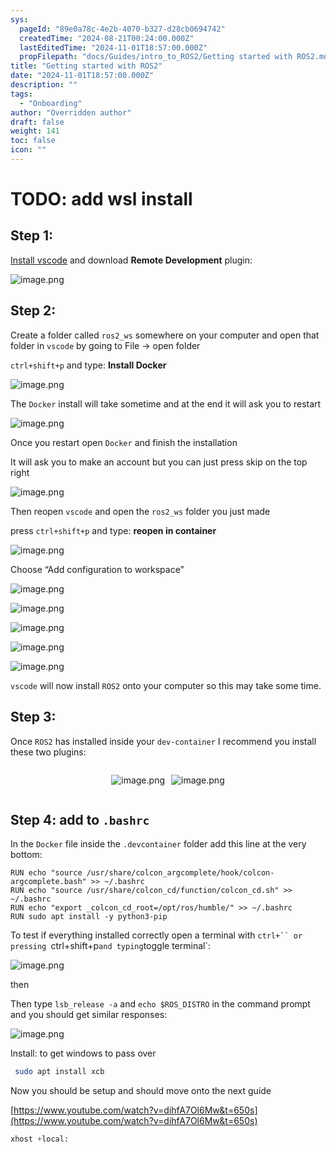 ```yaml
---
sys:
  pageId: "89e0a78c-4e2b-4070-b327-d28cb0694742"
  createdTime: "2024-08-21T00:24:00.000Z"
  lastEditedTime: "2024-11-01T18:57:00.000Z"
  propFilepath: "docs/Guides/intro_to_ROS2/Getting started with ROS2.md"
title: "Getting started with ROS2"
date: "2024-11-01T18:57:00.000Z"
description: ""
tags:
  - "Onboarding"
author: "Overridden author"
draft: false
weight: 141
toc: false
icon: ""
---
```


# TODO: add wsl install

## Step 1:

[Install vscode](https://code.visualstudio.com/download) and download **Remote Development** plugin:

![image.png](https://prod-files-secure.s3.us-west-2.amazonaws.com/d518164a-d88e-44d1-a4ee-3adb3bd8bce0/efb52993-1881-4a40-b95e-6f020334f022/image.png?X-Amz-Algorithm=AWS4-HMAC-SHA256&X-Amz-Content-Sha256=UNSIGNED-PAYLOAD&X-Amz-Credential=ASIAZI2LB466U2BG6RRY%2F20250225%2Fus-west-2%2Fs3%2Faws4_request&X-Amz-Date=20250225T061120Z&X-Amz-Expires=3600&X-Amz-Security-Token=IQoJb3JpZ2luX2VjEAYaCXVzLXdlc3QtMiJIMEYCIQDgl8obNL%2Fn%2BtjzFFhwg10MLDVv7BtBdEmPc49XiiOzsAIhANOPkVMItpNh3044AeAOypFI1DDlPKkFPGyZCppD8QYQKv8DCD8QABoMNjM3NDIzMTgzODA1Igy%2B3XBlKhBcJzX1sPgq3AOZx6ICDkIJ0y1eG%2FeJnZ%2B00%2BNPgEYq%2BqxAGXJ2SUMVxzsBqOSiGZ%2BYwka4Rqs1hphpCqIcgqmSX43uFuipMz8%2BwQ7Fii0JFU32I%2Blw06ArVpmBrqDS2ffoWInHYW9S18engLI%2BY1ATYfDxAdPhE3fGh9565M8D8VYmPxD1hapUNXx8Tp7k7r8xlKJ5EcH4pzJLZJIt1317EI1mfpVIE2PKTZdQdyBIZxlBBRPfpSU73xGU1HaxP0rHSd6T7izP9vlzA5GxWPi9%2B2jfZAEcJmvmjS%2FI5oLe9VcpdxZ1fsJctflxwt%2F%2Bf3dmnWIir6HM9rT2X%2FPP3sE0MxxI9Z7EJyaHErEDRF8UH8pPlSAyzKP3jJLmUmQ2XMNMeZ6eLlkgW5Kf2hVkmKzgMW8twIiOtVuVhAHNwsdvDNdvVzO2AygkunySzhq4JCcsZMuMdRAzXiaS%2F9Uix6gL%2Fnj%2BlMZ0NZ6X%2B1p%2F%2FwBqUj9L97%2BdR%2BPandNeI9wSkhCKP%2FPtEVhBzcSa%2Br0Gta29cqLALd%2FqBXI87%2Ba9%2BSY0qYAFqMP2i1F9KnTTDTsiOEHfAS7sSa1esnC2dwZPmjE%2BsCpp0lv9yZujLJ8F1NcdcdcaXA0c7EiSwQtnNcx7jn%2FA8AH9uTDRrfW9BjqkARFwrjqE5zPJOZZtDNcuxd7qi3Hp0a6k1xFVhV11F8O1NvkiXzXc377KpUer4p%2B6Bt5Cufpshag7icFWu5i29fuMjwIsbq%2BSF7qxZSR3P6sZCB3NOW42NWNbvSCtnJBn0UlMr83fIktn%2F9L9OrTFWy1dHDH9L%2B0L7hD3HvfwDe5Q6vRJyhC9OtOgF6yAsKW2Sb6UAXbEnI9xau1BR1hI34cbKAqm&X-Amz-Signature=253fb0021f25774713a3832586d5607c025d6c7e4ed996573f5ff8c4152ca786&X-Amz-SignedHeaders=host&x-id=GetObject)

## Step 2:

Create a folder called `ros2_ws` somewhere on your computer and open that folder in `vscode` by going to File → open folder 

`ctrl+shift+p` and type: **Install Docker**

![image.png](https://prod-files-secure.s3.us-west-2.amazonaws.com/d518164a-d88e-44d1-a4ee-3adb3bd8bce0/2269dc0e-1cd5-47ff-bceb-c04ad9b2eab0/image.png?X-Amz-Algorithm=AWS4-HMAC-SHA256&X-Amz-Content-Sha256=UNSIGNED-PAYLOAD&X-Amz-Credential=ASIAZI2LB466U2BG6RRY%2F20250225%2Fus-west-2%2Fs3%2Faws4_request&X-Amz-Date=20250225T061120Z&X-Amz-Expires=3600&X-Amz-Security-Token=IQoJb3JpZ2luX2VjEAYaCXVzLXdlc3QtMiJIMEYCIQDgl8obNL%2Fn%2BtjzFFhwg10MLDVv7BtBdEmPc49XiiOzsAIhANOPkVMItpNh3044AeAOypFI1DDlPKkFPGyZCppD8QYQKv8DCD8QABoMNjM3NDIzMTgzODA1Igy%2B3XBlKhBcJzX1sPgq3AOZx6ICDkIJ0y1eG%2FeJnZ%2B00%2BNPgEYq%2BqxAGXJ2SUMVxzsBqOSiGZ%2BYwka4Rqs1hphpCqIcgqmSX43uFuipMz8%2BwQ7Fii0JFU32I%2Blw06ArVpmBrqDS2ffoWInHYW9S18engLI%2BY1ATYfDxAdPhE3fGh9565M8D8VYmPxD1hapUNXx8Tp7k7r8xlKJ5EcH4pzJLZJIt1317EI1mfpVIE2PKTZdQdyBIZxlBBRPfpSU73xGU1HaxP0rHSd6T7izP9vlzA5GxWPi9%2B2jfZAEcJmvmjS%2FI5oLe9VcpdxZ1fsJctflxwt%2F%2Bf3dmnWIir6HM9rT2X%2FPP3sE0MxxI9Z7EJyaHErEDRF8UH8pPlSAyzKP3jJLmUmQ2XMNMeZ6eLlkgW5Kf2hVkmKzgMW8twIiOtVuVhAHNwsdvDNdvVzO2AygkunySzhq4JCcsZMuMdRAzXiaS%2F9Uix6gL%2Fnj%2BlMZ0NZ6X%2B1p%2F%2FwBqUj9L97%2BdR%2BPandNeI9wSkhCKP%2FPtEVhBzcSa%2Br0Gta29cqLALd%2FqBXI87%2Ba9%2BSY0qYAFqMP2i1F9KnTTDTsiOEHfAS7sSa1esnC2dwZPmjE%2BsCpp0lv9yZujLJ8F1NcdcdcaXA0c7EiSwQtnNcx7jn%2FA8AH9uTDRrfW9BjqkARFwrjqE5zPJOZZtDNcuxd7qi3Hp0a6k1xFVhV11F8O1NvkiXzXc377KpUer4p%2B6Bt5Cufpshag7icFWu5i29fuMjwIsbq%2BSF7qxZSR3P6sZCB3NOW42NWNbvSCtnJBn0UlMr83fIktn%2F9L9OrTFWy1dHDH9L%2B0L7hD3HvfwDe5Q6vRJyhC9OtOgF6yAsKW2Sb6UAXbEnI9xau1BR1hI34cbKAqm&X-Amz-Signature=434ebea48702ee82c1e54deb8ab6ea4452eaa8269baed2bacb68a0eb28759c2e&X-Amz-SignedHeaders=host&x-id=GetObject)

The `Docker` install will take sometime and at the end it will ask you to restart

![image.png](https://prod-files-secure.s3.us-west-2.amazonaws.com/d518164a-d88e-44d1-a4ee-3adb3bd8bce0/ed233f78-be33-4b1f-b89c-9c346c0e961e/image.png?X-Amz-Algorithm=AWS4-HMAC-SHA256&X-Amz-Content-Sha256=UNSIGNED-PAYLOAD&X-Amz-Credential=ASIAZI2LB466U2BG6RRY%2F20250225%2Fus-west-2%2Fs3%2Faws4_request&X-Amz-Date=20250225T061120Z&X-Amz-Expires=3600&X-Amz-Security-Token=IQoJb3JpZ2luX2VjEAYaCXVzLXdlc3QtMiJIMEYCIQDgl8obNL%2Fn%2BtjzFFhwg10MLDVv7BtBdEmPc49XiiOzsAIhANOPkVMItpNh3044AeAOypFI1DDlPKkFPGyZCppD8QYQKv8DCD8QABoMNjM3NDIzMTgzODA1Igy%2B3XBlKhBcJzX1sPgq3AOZx6ICDkIJ0y1eG%2FeJnZ%2B00%2BNPgEYq%2BqxAGXJ2SUMVxzsBqOSiGZ%2BYwka4Rqs1hphpCqIcgqmSX43uFuipMz8%2BwQ7Fii0JFU32I%2Blw06ArVpmBrqDS2ffoWInHYW9S18engLI%2BY1ATYfDxAdPhE3fGh9565M8D8VYmPxD1hapUNXx8Tp7k7r8xlKJ5EcH4pzJLZJIt1317EI1mfpVIE2PKTZdQdyBIZxlBBRPfpSU73xGU1HaxP0rHSd6T7izP9vlzA5GxWPi9%2B2jfZAEcJmvmjS%2FI5oLe9VcpdxZ1fsJctflxwt%2F%2Bf3dmnWIir6HM9rT2X%2FPP3sE0MxxI9Z7EJyaHErEDRF8UH8pPlSAyzKP3jJLmUmQ2XMNMeZ6eLlkgW5Kf2hVkmKzgMW8twIiOtVuVhAHNwsdvDNdvVzO2AygkunySzhq4JCcsZMuMdRAzXiaS%2F9Uix6gL%2Fnj%2BlMZ0NZ6X%2B1p%2F%2FwBqUj9L97%2BdR%2BPandNeI9wSkhCKP%2FPtEVhBzcSa%2Br0Gta29cqLALd%2FqBXI87%2Ba9%2BSY0qYAFqMP2i1F9KnTTDTsiOEHfAS7sSa1esnC2dwZPmjE%2BsCpp0lv9yZujLJ8F1NcdcdcaXA0c7EiSwQtnNcx7jn%2FA8AH9uTDRrfW9BjqkARFwrjqE5zPJOZZtDNcuxd7qi3Hp0a6k1xFVhV11F8O1NvkiXzXc377KpUer4p%2B6Bt5Cufpshag7icFWu5i29fuMjwIsbq%2BSF7qxZSR3P6sZCB3NOW42NWNbvSCtnJBn0UlMr83fIktn%2F9L9OrTFWy1dHDH9L%2B0L7hD3HvfwDe5Q6vRJyhC9OtOgF6yAsKW2Sb6UAXbEnI9xau1BR1hI34cbKAqm&X-Amz-Signature=024d0afbc026446a120c689462d5d2a59ff10a9ca693d8c2611a5ac5b8373c10&X-Amz-SignedHeaders=host&x-id=GetObject)

Once you restart open `Docker` and finish the installation

It will ask you to make an account but you can just press skip on the top right

![image.png](https://prod-files-secure.s3.us-west-2.amazonaws.com/d518164a-d88e-44d1-a4ee-3adb3bd8bce0/21010ad9-1659-4fd9-9f59-9932a09b2a3d/image.png?X-Amz-Algorithm=AWS4-HMAC-SHA256&X-Amz-Content-Sha256=UNSIGNED-PAYLOAD&X-Amz-Credential=ASIAZI2LB466U2BG6RRY%2F20250225%2Fus-west-2%2Fs3%2Faws4_request&X-Amz-Date=20250225T061120Z&X-Amz-Expires=3600&X-Amz-Security-Token=IQoJb3JpZ2luX2VjEAYaCXVzLXdlc3QtMiJIMEYCIQDgl8obNL%2Fn%2BtjzFFhwg10MLDVv7BtBdEmPc49XiiOzsAIhANOPkVMItpNh3044AeAOypFI1DDlPKkFPGyZCppD8QYQKv8DCD8QABoMNjM3NDIzMTgzODA1Igy%2B3XBlKhBcJzX1sPgq3AOZx6ICDkIJ0y1eG%2FeJnZ%2B00%2BNPgEYq%2BqxAGXJ2SUMVxzsBqOSiGZ%2BYwka4Rqs1hphpCqIcgqmSX43uFuipMz8%2BwQ7Fii0JFU32I%2Blw06ArVpmBrqDS2ffoWInHYW9S18engLI%2BY1ATYfDxAdPhE3fGh9565M8D8VYmPxD1hapUNXx8Tp7k7r8xlKJ5EcH4pzJLZJIt1317EI1mfpVIE2PKTZdQdyBIZxlBBRPfpSU73xGU1HaxP0rHSd6T7izP9vlzA5GxWPi9%2B2jfZAEcJmvmjS%2FI5oLe9VcpdxZ1fsJctflxwt%2F%2Bf3dmnWIir6HM9rT2X%2FPP3sE0MxxI9Z7EJyaHErEDRF8UH8pPlSAyzKP3jJLmUmQ2XMNMeZ6eLlkgW5Kf2hVkmKzgMW8twIiOtVuVhAHNwsdvDNdvVzO2AygkunySzhq4JCcsZMuMdRAzXiaS%2F9Uix6gL%2Fnj%2BlMZ0NZ6X%2B1p%2F%2FwBqUj9L97%2BdR%2BPandNeI9wSkhCKP%2FPtEVhBzcSa%2Br0Gta29cqLALd%2FqBXI87%2Ba9%2BSY0qYAFqMP2i1F9KnTTDTsiOEHfAS7sSa1esnC2dwZPmjE%2BsCpp0lv9yZujLJ8F1NcdcdcaXA0c7EiSwQtnNcx7jn%2FA8AH9uTDRrfW9BjqkARFwrjqE5zPJOZZtDNcuxd7qi3Hp0a6k1xFVhV11F8O1NvkiXzXc377KpUer4p%2B6Bt5Cufpshag7icFWu5i29fuMjwIsbq%2BSF7qxZSR3P6sZCB3NOW42NWNbvSCtnJBn0UlMr83fIktn%2F9L9OrTFWy1dHDH9L%2B0L7hD3HvfwDe5Q6vRJyhC9OtOgF6yAsKW2Sb6UAXbEnI9xau1BR1hI34cbKAqm&X-Amz-Signature=90a308ee140b1094fee4bf9aa68bf64595a7ef416a7dd29ac4d58683f48c67f1&X-Amz-SignedHeaders=host&x-id=GetObject)

Then reopen `vscode` and open the `ros2_ws` folder you just made

press `ctrl+shift+p` and type: **reopen in container**

![image.png](https://prod-files-secure.s3.us-west-2.amazonaws.com/d518164a-d88e-44d1-a4ee-3adb3bd8bce0/4e93b8c2-41ad-488c-8095-c74205196118/image.png?X-Amz-Algorithm=AWS4-HMAC-SHA256&X-Amz-Content-Sha256=UNSIGNED-PAYLOAD&X-Amz-Credential=ASIAZI2LB466U2BG6RRY%2F20250225%2Fus-west-2%2Fs3%2Faws4_request&X-Amz-Date=20250225T061120Z&X-Amz-Expires=3600&X-Amz-Security-Token=IQoJb3JpZ2luX2VjEAYaCXVzLXdlc3QtMiJIMEYCIQDgl8obNL%2Fn%2BtjzFFhwg10MLDVv7BtBdEmPc49XiiOzsAIhANOPkVMItpNh3044AeAOypFI1DDlPKkFPGyZCppD8QYQKv8DCD8QABoMNjM3NDIzMTgzODA1Igy%2B3XBlKhBcJzX1sPgq3AOZx6ICDkIJ0y1eG%2FeJnZ%2B00%2BNPgEYq%2BqxAGXJ2SUMVxzsBqOSiGZ%2BYwka4Rqs1hphpCqIcgqmSX43uFuipMz8%2BwQ7Fii0JFU32I%2Blw06ArVpmBrqDS2ffoWInHYW9S18engLI%2BY1ATYfDxAdPhE3fGh9565M8D8VYmPxD1hapUNXx8Tp7k7r8xlKJ5EcH4pzJLZJIt1317EI1mfpVIE2PKTZdQdyBIZxlBBRPfpSU73xGU1HaxP0rHSd6T7izP9vlzA5GxWPi9%2B2jfZAEcJmvmjS%2FI5oLe9VcpdxZ1fsJctflxwt%2F%2Bf3dmnWIir6HM9rT2X%2FPP3sE0MxxI9Z7EJyaHErEDRF8UH8pPlSAyzKP3jJLmUmQ2XMNMeZ6eLlkgW5Kf2hVkmKzgMW8twIiOtVuVhAHNwsdvDNdvVzO2AygkunySzhq4JCcsZMuMdRAzXiaS%2F9Uix6gL%2Fnj%2BlMZ0NZ6X%2B1p%2F%2FwBqUj9L97%2BdR%2BPandNeI9wSkhCKP%2FPtEVhBzcSa%2Br0Gta29cqLALd%2FqBXI87%2Ba9%2BSY0qYAFqMP2i1F9KnTTDTsiOEHfAS7sSa1esnC2dwZPmjE%2BsCpp0lv9yZujLJ8F1NcdcdcaXA0c7EiSwQtnNcx7jn%2FA8AH9uTDRrfW9BjqkARFwrjqE5zPJOZZtDNcuxd7qi3Hp0a6k1xFVhV11F8O1NvkiXzXc377KpUer4p%2B6Bt5Cufpshag7icFWu5i29fuMjwIsbq%2BSF7qxZSR3P6sZCB3NOW42NWNbvSCtnJBn0UlMr83fIktn%2F9L9OrTFWy1dHDH9L%2B0L7hD3HvfwDe5Q6vRJyhC9OtOgF6yAsKW2Sb6UAXbEnI9xau1BR1hI34cbKAqm&X-Amz-Signature=e96560897b75e5abb8539f9731aa26e601d30cf8f3d721d7698385463fe3f95b&X-Amz-SignedHeaders=host&x-id=GetObject)

Choose “Add configuration to workspace”

![image.png](https://prod-files-secure.s3.us-west-2.amazonaws.com/d518164a-d88e-44d1-a4ee-3adb3bd8bce0/9560b282-5060-4989-ba37-97e7b2c22476/image.png?X-Amz-Algorithm=AWS4-HMAC-SHA256&X-Amz-Content-Sha256=UNSIGNED-PAYLOAD&X-Amz-Credential=ASIAZI2LB466U2BG6RRY%2F20250225%2Fus-west-2%2Fs3%2Faws4_request&X-Amz-Date=20250225T061120Z&X-Amz-Expires=3600&X-Amz-Security-Token=IQoJb3JpZ2luX2VjEAYaCXVzLXdlc3QtMiJIMEYCIQDgl8obNL%2Fn%2BtjzFFhwg10MLDVv7BtBdEmPc49XiiOzsAIhANOPkVMItpNh3044AeAOypFI1DDlPKkFPGyZCppD8QYQKv8DCD8QABoMNjM3NDIzMTgzODA1Igy%2B3XBlKhBcJzX1sPgq3AOZx6ICDkIJ0y1eG%2FeJnZ%2B00%2BNPgEYq%2BqxAGXJ2SUMVxzsBqOSiGZ%2BYwka4Rqs1hphpCqIcgqmSX43uFuipMz8%2BwQ7Fii0JFU32I%2Blw06ArVpmBrqDS2ffoWInHYW9S18engLI%2BY1ATYfDxAdPhE3fGh9565M8D8VYmPxD1hapUNXx8Tp7k7r8xlKJ5EcH4pzJLZJIt1317EI1mfpVIE2PKTZdQdyBIZxlBBRPfpSU73xGU1HaxP0rHSd6T7izP9vlzA5GxWPi9%2B2jfZAEcJmvmjS%2FI5oLe9VcpdxZ1fsJctflxwt%2F%2Bf3dmnWIir6HM9rT2X%2FPP3sE0MxxI9Z7EJyaHErEDRF8UH8pPlSAyzKP3jJLmUmQ2XMNMeZ6eLlkgW5Kf2hVkmKzgMW8twIiOtVuVhAHNwsdvDNdvVzO2AygkunySzhq4JCcsZMuMdRAzXiaS%2F9Uix6gL%2Fnj%2BlMZ0NZ6X%2B1p%2F%2FwBqUj9L97%2BdR%2BPandNeI9wSkhCKP%2FPtEVhBzcSa%2Br0Gta29cqLALd%2FqBXI87%2Ba9%2BSY0qYAFqMP2i1F9KnTTDTsiOEHfAS7sSa1esnC2dwZPmjE%2BsCpp0lv9yZujLJ8F1NcdcdcaXA0c7EiSwQtnNcx7jn%2FA8AH9uTDRrfW9BjqkARFwrjqE5zPJOZZtDNcuxd7qi3Hp0a6k1xFVhV11F8O1NvkiXzXc377KpUer4p%2B6Bt5Cufpshag7icFWu5i29fuMjwIsbq%2BSF7qxZSR3P6sZCB3NOW42NWNbvSCtnJBn0UlMr83fIktn%2F9L9OrTFWy1dHDH9L%2B0L7hD3HvfwDe5Q6vRJyhC9OtOgF6yAsKW2Sb6UAXbEnI9xau1BR1hI34cbKAqm&X-Amz-Signature=49028cf753d027130d73ceb1589c107bfac0c0c7c05cd9aba367727a3c633a90&X-Amz-SignedHeaders=host&x-id=GetObject)

![image.png](https://prod-files-secure.s3.us-west-2.amazonaws.com/d518164a-d88e-44d1-a4ee-3adb3bd8bce0/2ee63f81-886b-48e8-a553-dc6e5eac99e4/image.png?X-Amz-Algorithm=AWS4-HMAC-SHA256&X-Amz-Content-Sha256=UNSIGNED-PAYLOAD&X-Amz-Credential=ASIAZI2LB466U2BG6RRY%2F20250225%2Fus-west-2%2Fs3%2Faws4_request&X-Amz-Date=20250225T061120Z&X-Amz-Expires=3600&X-Amz-Security-Token=IQoJb3JpZ2luX2VjEAYaCXVzLXdlc3QtMiJIMEYCIQDgl8obNL%2Fn%2BtjzFFhwg10MLDVv7BtBdEmPc49XiiOzsAIhANOPkVMItpNh3044AeAOypFI1DDlPKkFPGyZCppD8QYQKv8DCD8QABoMNjM3NDIzMTgzODA1Igy%2B3XBlKhBcJzX1sPgq3AOZx6ICDkIJ0y1eG%2FeJnZ%2B00%2BNPgEYq%2BqxAGXJ2SUMVxzsBqOSiGZ%2BYwka4Rqs1hphpCqIcgqmSX43uFuipMz8%2BwQ7Fii0JFU32I%2Blw06ArVpmBrqDS2ffoWInHYW9S18engLI%2BY1ATYfDxAdPhE3fGh9565M8D8VYmPxD1hapUNXx8Tp7k7r8xlKJ5EcH4pzJLZJIt1317EI1mfpVIE2PKTZdQdyBIZxlBBRPfpSU73xGU1HaxP0rHSd6T7izP9vlzA5GxWPi9%2B2jfZAEcJmvmjS%2FI5oLe9VcpdxZ1fsJctflxwt%2F%2Bf3dmnWIir6HM9rT2X%2FPP3sE0MxxI9Z7EJyaHErEDRF8UH8pPlSAyzKP3jJLmUmQ2XMNMeZ6eLlkgW5Kf2hVkmKzgMW8twIiOtVuVhAHNwsdvDNdvVzO2AygkunySzhq4JCcsZMuMdRAzXiaS%2F9Uix6gL%2Fnj%2BlMZ0NZ6X%2B1p%2F%2FwBqUj9L97%2BdR%2BPandNeI9wSkhCKP%2FPtEVhBzcSa%2Br0Gta29cqLALd%2FqBXI87%2Ba9%2BSY0qYAFqMP2i1F9KnTTDTsiOEHfAS7sSa1esnC2dwZPmjE%2BsCpp0lv9yZujLJ8F1NcdcdcaXA0c7EiSwQtnNcx7jn%2FA8AH9uTDRrfW9BjqkARFwrjqE5zPJOZZtDNcuxd7qi3Hp0a6k1xFVhV11F8O1NvkiXzXc377KpUer4p%2B6Bt5Cufpshag7icFWu5i29fuMjwIsbq%2BSF7qxZSR3P6sZCB3NOW42NWNbvSCtnJBn0UlMr83fIktn%2F9L9OrTFWy1dHDH9L%2B0L7hD3HvfwDe5Q6vRJyhC9OtOgF6yAsKW2Sb6UAXbEnI9xau1BR1hI34cbKAqm&X-Amz-Signature=68c7a437dc7bedeaebf908b2309b8c1e22a25069b335f3593c98ecfd99d7d89a&X-Amz-SignedHeaders=host&x-id=GetObject)

![image.png](https://prod-files-secure.s3.us-west-2.amazonaws.com/d518164a-d88e-44d1-a4ee-3adb3bd8bce0/ae1580b2-b048-407e-aed9-b584224a7a04/image.png?X-Amz-Algorithm=AWS4-HMAC-SHA256&X-Amz-Content-Sha256=UNSIGNED-PAYLOAD&X-Amz-Credential=ASIAZI2LB466U2BG6RRY%2F20250225%2Fus-west-2%2Fs3%2Faws4_request&X-Amz-Date=20250225T061120Z&X-Amz-Expires=3600&X-Amz-Security-Token=IQoJb3JpZ2luX2VjEAYaCXVzLXdlc3QtMiJIMEYCIQDgl8obNL%2Fn%2BtjzFFhwg10MLDVv7BtBdEmPc49XiiOzsAIhANOPkVMItpNh3044AeAOypFI1DDlPKkFPGyZCppD8QYQKv8DCD8QABoMNjM3NDIzMTgzODA1Igy%2B3XBlKhBcJzX1sPgq3AOZx6ICDkIJ0y1eG%2FeJnZ%2B00%2BNPgEYq%2BqxAGXJ2SUMVxzsBqOSiGZ%2BYwka4Rqs1hphpCqIcgqmSX43uFuipMz8%2BwQ7Fii0JFU32I%2Blw06ArVpmBrqDS2ffoWInHYW9S18engLI%2BY1ATYfDxAdPhE3fGh9565M8D8VYmPxD1hapUNXx8Tp7k7r8xlKJ5EcH4pzJLZJIt1317EI1mfpVIE2PKTZdQdyBIZxlBBRPfpSU73xGU1HaxP0rHSd6T7izP9vlzA5GxWPi9%2B2jfZAEcJmvmjS%2FI5oLe9VcpdxZ1fsJctflxwt%2F%2Bf3dmnWIir6HM9rT2X%2FPP3sE0MxxI9Z7EJyaHErEDRF8UH8pPlSAyzKP3jJLmUmQ2XMNMeZ6eLlkgW5Kf2hVkmKzgMW8twIiOtVuVhAHNwsdvDNdvVzO2AygkunySzhq4JCcsZMuMdRAzXiaS%2F9Uix6gL%2Fnj%2BlMZ0NZ6X%2B1p%2F%2FwBqUj9L97%2BdR%2BPandNeI9wSkhCKP%2FPtEVhBzcSa%2Br0Gta29cqLALd%2FqBXI87%2Ba9%2BSY0qYAFqMP2i1F9KnTTDTsiOEHfAS7sSa1esnC2dwZPmjE%2BsCpp0lv9yZujLJ8F1NcdcdcaXA0c7EiSwQtnNcx7jn%2FA8AH9uTDRrfW9BjqkARFwrjqE5zPJOZZtDNcuxd7qi3Hp0a6k1xFVhV11F8O1NvkiXzXc377KpUer4p%2B6Bt5Cufpshag7icFWu5i29fuMjwIsbq%2BSF7qxZSR3P6sZCB3NOW42NWNbvSCtnJBn0UlMr83fIktn%2F9L9OrTFWy1dHDH9L%2B0L7hD3HvfwDe5Q6vRJyhC9OtOgF6yAsKW2Sb6UAXbEnI9xau1BR1hI34cbKAqm&X-Amz-Signature=29c42ca6f7fa9ce364fa84df95c5519c7cd4a3a6c49f4d0d1d14cb57a92d1b0b&X-Amz-SignedHeaders=host&x-id=GetObject)

![image.png](https://prod-files-secure.s3.us-west-2.amazonaws.com/d518164a-d88e-44d1-a4ee-3adb3bd8bce0/53255b28-f75e-430f-b9e3-c0ac8577e42b/image.png?X-Amz-Algorithm=AWS4-HMAC-SHA256&X-Amz-Content-Sha256=UNSIGNED-PAYLOAD&X-Amz-Credential=ASIAZI2LB466U2BG6RRY%2F20250225%2Fus-west-2%2Fs3%2Faws4_request&X-Amz-Date=20250225T061120Z&X-Amz-Expires=3600&X-Amz-Security-Token=IQoJb3JpZ2luX2VjEAYaCXVzLXdlc3QtMiJIMEYCIQDgl8obNL%2Fn%2BtjzFFhwg10MLDVv7BtBdEmPc49XiiOzsAIhANOPkVMItpNh3044AeAOypFI1DDlPKkFPGyZCppD8QYQKv8DCD8QABoMNjM3NDIzMTgzODA1Igy%2B3XBlKhBcJzX1sPgq3AOZx6ICDkIJ0y1eG%2FeJnZ%2B00%2BNPgEYq%2BqxAGXJ2SUMVxzsBqOSiGZ%2BYwka4Rqs1hphpCqIcgqmSX43uFuipMz8%2BwQ7Fii0JFU32I%2Blw06ArVpmBrqDS2ffoWInHYW9S18engLI%2BY1ATYfDxAdPhE3fGh9565M8D8VYmPxD1hapUNXx8Tp7k7r8xlKJ5EcH4pzJLZJIt1317EI1mfpVIE2PKTZdQdyBIZxlBBRPfpSU73xGU1HaxP0rHSd6T7izP9vlzA5GxWPi9%2B2jfZAEcJmvmjS%2FI5oLe9VcpdxZ1fsJctflxwt%2F%2Bf3dmnWIir6HM9rT2X%2FPP3sE0MxxI9Z7EJyaHErEDRF8UH8pPlSAyzKP3jJLmUmQ2XMNMeZ6eLlkgW5Kf2hVkmKzgMW8twIiOtVuVhAHNwsdvDNdvVzO2AygkunySzhq4JCcsZMuMdRAzXiaS%2F9Uix6gL%2Fnj%2BlMZ0NZ6X%2B1p%2F%2FwBqUj9L97%2BdR%2BPandNeI9wSkhCKP%2FPtEVhBzcSa%2Br0Gta29cqLALd%2FqBXI87%2Ba9%2BSY0qYAFqMP2i1F9KnTTDTsiOEHfAS7sSa1esnC2dwZPmjE%2BsCpp0lv9yZujLJ8F1NcdcdcaXA0c7EiSwQtnNcx7jn%2FA8AH9uTDRrfW9BjqkARFwrjqE5zPJOZZtDNcuxd7qi3Hp0a6k1xFVhV11F8O1NvkiXzXc377KpUer4p%2B6Bt5Cufpshag7icFWu5i29fuMjwIsbq%2BSF7qxZSR3P6sZCB3NOW42NWNbvSCtnJBn0UlMr83fIktn%2F9L9OrTFWy1dHDH9L%2B0L7hD3HvfwDe5Q6vRJyhC9OtOgF6yAsKW2Sb6UAXbEnI9xau1BR1hI34cbKAqm&X-Amz-Signature=ef48125c8429b764fe108a810c3d9186b38e621d4b36a6c5935a3ce2e49783cc&X-Amz-SignedHeaders=host&x-id=GetObject)

![image.png](https://prod-files-secure.s3.us-west-2.amazonaws.com/d518164a-d88e-44d1-a4ee-3adb3bd8bce0/7c562767-5af9-4ffb-97d1-327bcdf4ee00/image.png?X-Amz-Algorithm=AWS4-HMAC-SHA256&X-Amz-Content-Sha256=UNSIGNED-PAYLOAD&X-Amz-Credential=ASIAZI2LB466U2BG6RRY%2F20250225%2Fus-west-2%2Fs3%2Faws4_request&X-Amz-Date=20250225T061120Z&X-Amz-Expires=3600&X-Amz-Security-Token=IQoJb3JpZ2luX2VjEAYaCXVzLXdlc3QtMiJIMEYCIQDgl8obNL%2Fn%2BtjzFFhwg10MLDVv7BtBdEmPc49XiiOzsAIhANOPkVMItpNh3044AeAOypFI1DDlPKkFPGyZCppD8QYQKv8DCD8QABoMNjM3NDIzMTgzODA1Igy%2B3XBlKhBcJzX1sPgq3AOZx6ICDkIJ0y1eG%2FeJnZ%2B00%2BNPgEYq%2BqxAGXJ2SUMVxzsBqOSiGZ%2BYwka4Rqs1hphpCqIcgqmSX43uFuipMz8%2BwQ7Fii0JFU32I%2Blw06ArVpmBrqDS2ffoWInHYW9S18engLI%2BY1ATYfDxAdPhE3fGh9565M8D8VYmPxD1hapUNXx8Tp7k7r8xlKJ5EcH4pzJLZJIt1317EI1mfpVIE2PKTZdQdyBIZxlBBRPfpSU73xGU1HaxP0rHSd6T7izP9vlzA5GxWPi9%2B2jfZAEcJmvmjS%2FI5oLe9VcpdxZ1fsJctflxwt%2F%2Bf3dmnWIir6HM9rT2X%2FPP3sE0MxxI9Z7EJyaHErEDRF8UH8pPlSAyzKP3jJLmUmQ2XMNMeZ6eLlkgW5Kf2hVkmKzgMW8twIiOtVuVhAHNwsdvDNdvVzO2AygkunySzhq4JCcsZMuMdRAzXiaS%2F9Uix6gL%2Fnj%2BlMZ0NZ6X%2B1p%2F%2FwBqUj9L97%2BdR%2BPandNeI9wSkhCKP%2FPtEVhBzcSa%2Br0Gta29cqLALd%2FqBXI87%2Ba9%2BSY0qYAFqMP2i1F9KnTTDTsiOEHfAS7sSa1esnC2dwZPmjE%2BsCpp0lv9yZujLJ8F1NcdcdcaXA0c7EiSwQtnNcx7jn%2FA8AH9uTDRrfW9BjqkARFwrjqE5zPJOZZtDNcuxd7qi3Hp0a6k1xFVhV11F8O1NvkiXzXc377KpUer4p%2B6Bt5Cufpshag7icFWu5i29fuMjwIsbq%2BSF7qxZSR3P6sZCB3NOW42NWNbvSCtnJBn0UlMr83fIktn%2F9L9OrTFWy1dHDH9L%2B0L7hD3HvfwDe5Q6vRJyhC9OtOgF6yAsKW2Sb6UAXbEnI9xau1BR1hI34cbKAqm&X-Amz-Signature=9d92cc3956a6e6bd15ffff0ee35d54829807814d18839ca1a1238ab2efcb0ba8&X-Amz-SignedHeaders=host&x-id=GetObject)

`vscode` will now install `ROS2` onto your computer so this may take some time.

## Step 3:

Once `ROS2` has installed inside your `dev-container` I recommend you install these two plugins:

<div style="display: flex;flex-direction: row; column-gap:10px; max-width: 630px;justify-content: center;">
<div>

![image.png](https://prod-files-secure.s3.us-west-2.amazonaws.com/d518164a-d88e-44d1-a4ee-3adb3bd8bce0/3fc3d550-5a54-4ba1-ba6b-faa01cdb7369/image.png?X-Amz-Algorithm=AWS4-HMAC-SHA256&X-Amz-Content-Sha256=UNSIGNED-PAYLOAD&X-Amz-Credential=ASIAZI2LB46623RVMFCW%2F20250225%2Fus-west-2%2Fs3%2Faws4_request&X-Amz-Date=20250225T061122Z&X-Amz-Expires=3600&X-Amz-Security-Token=IQoJb3JpZ2luX2VjEAYaCXVzLXdlc3QtMiJHMEUCIQCAd5soSzIG7riuGSKqz0Zl8O4i4J8xCjaG3Se2HIUuawIgfpWu2zdvum28BdudQY0%2BQDrIpH%2BiIXX3aUMQyuSW%2Fykq%2FwMIPxAAGgw2Mzc0MjMxODM4MDUiDBr5s3l9fTDT0wdW%2ByrcA4yVwErnlPCI5WeqjwMYgoB3sxHnRC9aZ%2FvvPqsxuFjGJ%2B%2BpTHYFWTqYLtDOvykcOoM24%2B4RKCU9YP82Tfa77BlqVJYII9vyk%2FklXhE7QwMHDmqEg88E62mCx1CacCSKw8n8PI4IG5KhbrjzUBVEnWaGCpZP865dLIO7BKvX59OznWrkD90hIGt2FFuJuMe%2BbMjsXfX3D3fYXXjvDiCDcr3%2FkJZ%2Bc6bYS92SrumTfNGWwIysulbey9vH200vDs6Vsrd%2FkSXigYzQhDHLha1L4JKsGwCNqzqMX%2FF2vIfe5PuruiS2J5RjqH8lZG1wt0H4ki%2FMzPJgofvnNODaQsXX6FjMUxUF6ezXzoig0iITYNFY7oAeWdUK1cPvjHFHQFlx4t0se1jOvXL6L9SxsuaW%2FEB9ZtNAxAEkEHtswOeaL2SVFVFF9WcdknYQECCN6PcS6AgMrxNwgwlD7p2Kd0qOedeT%2FkYbA7CjcuVVXwf0CtOxLNACmal9omGZUaWzBxQoVgZd1TdRXa3sMJq8WzfdXPj50LlyRoqg%2FUF2uMZqDfJL2YK2sdtrKCvNhi4VzC%2FSwKniioP7BasFhGhIBbNx88qKIk19TRnWY6MLYbvnACA80JsH7RBODhKGI5XGML2t9b0GOqUBpfHErRWgM5WjHnOmVsdZtWKx12REE82itE65MKVu9gEEOqSpeEx3NZFWsbv0d6Hm1qbe4dPsR7VJ%2Fw954nc%2Br5VjokmabupJL80uVmN9ozZtwwRoXclJ0M7BEiTslBoUtZtFmg0K5dXtDjxfZQrPWR%2Bn6DlvyFiw9wR5I9v8AH28s8slAuoM8fjcIl3bsxFV2WSSzEBfV3sj9GLLWS7hFk4uki4E&X-Amz-Signature=d45e3fd6499e23929a5f00cf658333397041bcac19e8a757a8d8a2da7450135e&X-Amz-SignedHeaders=host&x-id=GetObject)

</div>
<div>

![image.png](https://prod-files-secure.s3.us-west-2.amazonaws.com/d518164a-d88e-44d1-a4ee-3adb3bd8bce0/d994cc66-13c2-4093-a5a3-f84cf4601a82/image.png?X-Amz-Algorithm=AWS4-HMAC-SHA256&X-Amz-Content-Sha256=UNSIGNED-PAYLOAD&X-Amz-Credential=ASIAZI2LB466SF4DDBYB%2F20250225%2Fus-west-2%2Fs3%2Faws4_request&X-Amz-Date=20250225T061122Z&X-Amz-Expires=3600&X-Amz-Security-Token=IQoJb3JpZ2luX2VjEAYaCXVzLXdlc3QtMiJHMEUCIQC0vHBskJ%2FOyR%2FJOaesut%2F9lXSEiji3pEj%2BA8uUYhTWgAIgKjMYkv8ZHJ1%2BOfa643ha%2B%2BzuEhtHVJiTnMYeVJ3ydx8q%2FwMIPxAAGgw2Mzc0MjMxODM4MDUiDNpnnTeRCYY4gxmuGyrcA%2Bf%2F%2Fswqtk%2BnRbgdA71ob2lFLnxHGON0eYXIHLaKc5lJE9Oc5ouMCCj1e%2BUmfduInKpuZRmODOHowVkpixV8PSm8vr%2BY2oHDSiDJW1M3Uj%2Fye2NGffOeZXq%2FCeuU%2Fpch9XCGZM7l%2BrPoyVfQEY2rsQN4NeCkeXcBbZRBwbQPhPg%2BrftZRYc6p7kntwy5olK%2BVVxWeR%2BlcoG4woVnDiCqNdFyOQj5qtgLadRnBI6AhvFUTvg%2F0zQVaDyTUVf4Sik1IWmA8Gh5jWUbbZ%2FdkHn6qsuwgaBB7992fvRvKN4xotZX2E342lszCYdHZ7zvIoJ%2BdBhqaU8k0MZ0RqOzO9s%2F%2BcGJuQhsqXC2NMpIPtvBO9Q61k4WbFBS9a2CMc6pIOyo99U3qRBD9un1L%2BRrmhZnfu3caIKkH2qbT3%2FJ0HhkWgXiL9%2Byo0mFfcSrwLKnHmkFt9VgTjSyVhZkqnKMtkOOZPBOu6%2BBgXTJklGAlcB00IWsJ1M9ZZABpSOcCdeoRzdOw8cU1x4sAJqMJ3P9o7HALtKANDVAGI8Kv%2FU6Ljo7Eb021i5mrkdASqGc%2FE2DgZORFnrSJboMMe3OhCsm0w78sp8rKQZwhCC%2FJ6bDeyWEMxRkxikh6kv2RKk1YmeNMJet9b0GOqUB45MH%2BOGkBPVYskQQdBEJZ3hH1BZz1OW6q231dQ%2FsRvIGKjjH3igMkojZGX6nkZXLwwQMp3UrxyAR9IhPJ%2FZnssEhQFwKCiZezvDx%2Beo%2B%2B2ryGb8QdNM%2BECN2C%2FE3Nzv%2FRNyaYMnd5B73I%2BINVMAj1CSCC8%2B6hyrIkfLWSZFjwpPvQ7ByTI%2B%2F9WCdNtyjZ629d5fW3D85n4s2Ri2UqK97tzpHCNZd&X-Amz-Signature=31489f2b9e340036b0cd2530c4c952151ac982bfd0cc1be5cca135f1f9e5b301&X-Amz-SignedHeaders=host&x-id=GetObject)

</div>
</div>

## Step 4: add to `.bashrc`

In the `Docker` file inside the `.devcontainer` folder add this line at the very bottom: 

```docker
RUN echo "source /usr/share/colcon_argcomplete/hook/colcon-argcomplete.bash" >> ~/.bashrc
RUN echo "source /usr/share/colcon_cd/function/colcon_cd.sh" >> ~/.bashrc
RUN echo "export _colcon_cd_root=/opt/ros/humble/" >> ~/.bashrc
RUN sudo apt install -y python3-pip 
```

To test if everything installed correctly open a terminal with `ctrl+`` or pressing `ctrl+shift+p` and typing `toggle terminal`:

![image.png](https://prod-files-secure.s3.us-west-2.amazonaws.com/d518164a-d88e-44d1-a4ee-3adb3bd8bce0/6a4943d8-b04e-4c02-9a58-775f3384d1a5/image.png?X-Amz-Algorithm=AWS4-HMAC-SHA256&X-Amz-Content-Sha256=UNSIGNED-PAYLOAD&X-Amz-Credential=ASIAZI2LB466U2BG6RRY%2F20250225%2Fus-west-2%2Fs3%2Faws4_request&X-Amz-Date=20250225T061120Z&X-Amz-Expires=3600&X-Amz-Security-Token=IQoJb3JpZ2luX2VjEAYaCXVzLXdlc3QtMiJIMEYCIQDgl8obNL%2Fn%2BtjzFFhwg10MLDVv7BtBdEmPc49XiiOzsAIhANOPkVMItpNh3044AeAOypFI1DDlPKkFPGyZCppD8QYQKv8DCD8QABoMNjM3NDIzMTgzODA1Igy%2B3XBlKhBcJzX1sPgq3AOZx6ICDkIJ0y1eG%2FeJnZ%2B00%2BNPgEYq%2BqxAGXJ2SUMVxzsBqOSiGZ%2BYwka4Rqs1hphpCqIcgqmSX43uFuipMz8%2BwQ7Fii0JFU32I%2Blw06ArVpmBrqDS2ffoWInHYW9S18engLI%2BY1ATYfDxAdPhE3fGh9565M8D8VYmPxD1hapUNXx8Tp7k7r8xlKJ5EcH4pzJLZJIt1317EI1mfpVIE2PKTZdQdyBIZxlBBRPfpSU73xGU1HaxP0rHSd6T7izP9vlzA5GxWPi9%2B2jfZAEcJmvmjS%2FI5oLe9VcpdxZ1fsJctflxwt%2F%2Bf3dmnWIir6HM9rT2X%2FPP3sE0MxxI9Z7EJyaHErEDRF8UH8pPlSAyzKP3jJLmUmQ2XMNMeZ6eLlkgW5Kf2hVkmKzgMW8twIiOtVuVhAHNwsdvDNdvVzO2AygkunySzhq4JCcsZMuMdRAzXiaS%2F9Uix6gL%2Fnj%2BlMZ0NZ6X%2B1p%2F%2FwBqUj9L97%2BdR%2BPandNeI9wSkhCKP%2FPtEVhBzcSa%2Br0Gta29cqLALd%2FqBXI87%2Ba9%2BSY0qYAFqMP2i1F9KnTTDTsiOEHfAS7sSa1esnC2dwZPmjE%2BsCpp0lv9yZujLJ8F1NcdcdcaXA0c7EiSwQtnNcx7jn%2FA8AH9uTDRrfW9BjqkARFwrjqE5zPJOZZtDNcuxd7qi3Hp0a6k1xFVhV11F8O1NvkiXzXc377KpUer4p%2B6Bt5Cufpshag7icFWu5i29fuMjwIsbq%2BSF7qxZSR3P6sZCB3NOW42NWNbvSCtnJBn0UlMr83fIktn%2F9L9OrTFWy1dHDH9L%2B0L7hD3HvfwDe5Q6vRJyhC9OtOgF6yAsKW2Sb6UAXbEnI9xau1BR1hI34cbKAqm&X-Amz-Signature=0168e4f0b23ceb6a94b2bef2e2984e133d8aeda3ffc18bee9797a185c6ca5ec5&X-Amz-SignedHeaders=host&x-id=GetObject)

then 

Then type `lsb_release -a` and `echo $ROS_DISTRO` in the command prompt and you should get similar responses:

![image.png](https://prod-files-secure.s3.us-west-2.amazonaws.com/d518164a-d88e-44d1-a4ee-3adb3bd8bce0/3e635dec-a805-4e85-8b9e-d000e5b71a4e/image.png?X-Amz-Algorithm=AWS4-HMAC-SHA256&X-Amz-Content-Sha256=UNSIGNED-PAYLOAD&X-Amz-Credential=ASIAZI2LB466U2BG6RRY%2F20250225%2Fus-west-2%2Fs3%2Faws4_request&X-Amz-Date=20250225T061120Z&X-Amz-Expires=3600&X-Amz-Security-Token=IQoJb3JpZ2luX2VjEAYaCXVzLXdlc3QtMiJIMEYCIQDgl8obNL%2Fn%2BtjzFFhwg10MLDVv7BtBdEmPc49XiiOzsAIhANOPkVMItpNh3044AeAOypFI1DDlPKkFPGyZCppD8QYQKv8DCD8QABoMNjM3NDIzMTgzODA1Igy%2B3XBlKhBcJzX1sPgq3AOZx6ICDkIJ0y1eG%2FeJnZ%2B00%2BNPgEYq%2BqxAGXJ2SUMVxzsBqOSiGZ%2BYwka4Rqs1hphpCqIcgqmSX43uFuipMz8%2BwQ7Fii0JFU32I%2Blw06ArVpmBrqDS2ffoWInHYW9S18engLI%2BY1ATYfDxAdPhE3fGh9565M8D8VYmPxD1hapUNXx8Tp7k7r8xlKJ5EcH4pzJLZJIt1317EI1mfpVIE2PKTZdQdyBIZxlBBRPfpSU73xGU1HaxP0rHSd6T7izP9vlzA5GxWPi9%2B2jfZAEcJmvmjS%2FI5oLe9VcpdxZ1fsJctflxwt%2F%2Bf3dmnWIir6HM9rT2X%2FPP3sE0MxxI9Z7EJyaHErEDRF8UH8pPlSAyzKP3jJLmUmQ2XMNMeZ6eLlkgW5Kf2hVkmKzgMW8twIiOtVuVhAHNwsdvDNdvVzO2AygkunySzhq4JCcsZMuMdRAzXiaS%2F9Uix6gL%2Fnj%2BlMZ0NZ6X%2B1p%2F%2FwBqUj9L97%2BdR%2BPandNeI9wSkhCKP%2FPtEVhBzcSa%2Br0Gta29cqLALd%2FqBXI87%2Ba9%2BSY0qYAFqMP2i1F9KnTTDTsiOEHfAS7sSa1esnC2dwZPmjE%2BsCpp0lv9yZujLJ8F1NcdcdcaXA0c7EiSwQtnNcx7jn%2FA8AH9uTDRrfW9BjqkARFwrjqE5zPJOZZtDNcuxd7qi3Hp0a6k1xFVhV11F8O1NvkiXzXc377KpUer4p%2B6Bt5Cufpshag7icFWu5i29fuMjwIsbq%2BSF7qxZSR3P6sZCB3NOW42NWNbvSCtnJBn0UlMr83fIktn%2F9L9OrTFWy1dHDH9L%2B0L7hD3HvfwDe5Q6vRJyhC9OtOgF6yAsKW2Sb6UAXbEnI9xau1BR1hI34cbKAqm&X-Amz-Signature=c8dd282f2b022fd0e7ff19c6db9d000844b2af56aa3fb001292df502bb228c46&X-Amz-SignedHeaders=host&x-id=GetObject)

Install:  to get windows to pass over

```bash
 sudo apt install xcb
```

Now you should be setup and should move onto the next guide 

[https://www.youtube.com/watch?v=dihfA7Ol6Mw&t=650s](https://www.youtube.com/watch?v=dihfA7Ol6Mw&t=650s)

```python
xhost +local:
```

